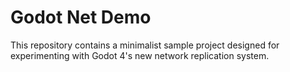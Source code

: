 # Godot Net Demo

This repository contains a minimalist sample project designed for experimenting with Godot 4's new network replication system.